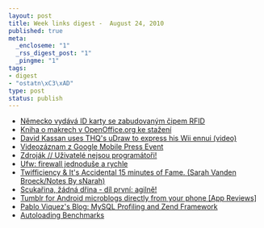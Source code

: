 ```yaml
--- 
layout: post
title: Week links digest -  August 24, 2010
published: true
meta: 
  _encloseme: "1"
  _rss_digest_post: "1"
  _pingme: "1"
tags: 
- digest
- "ostatn\xC3\xAD"
type: post
status: publish
---
```

<ul class="scrd_digest">
<li><a href="http://crypto-world.info/news/index.php?prispevek=12888" rel="external">Německo vydává ID karty se zabudovaným čipem RFID</a>
</li>
<li><a href="http://www.abclinuxu.cz/zpravicky/kniha-o-makrech-v-openoffice.org-ke-stazeni" rel="external">Kniha o makrech v OpenOffice.org ke stažení</a>
</li>
<li><a href="http://www.engadget.com/2010/08/20/david-kassan-uses-thqs-udraw-to-express-his-wii-ennui-video/" rel="external">David Kassan uses THQ's uDraw to express his Wii ennui (video)</a>
</li>
<li><a href="http://www.svetandroida.cz/videozaznam-z-google-mobile-press-event-201008" rel="external">Videozáznam z Google Mobile Press Event</a>
</li>
<li><a href="http://zdrojak.root.cz/clanky/uzivatele-nejsou-programatori/" rel="external">Zdroják // Uživatelé nejsou programátoři!</a>
</li>
<li><a href="http://www.root.cz/clanky/ufw-firewall-jednoduse-a-rychle/" rel="external">Ufw: firewall jednoduše a rychle</a>
</li>
<li><a href="http://www.techmeme.com/100817/p53#a100817p53" rel="external">Twifficiency &amp; It&#39;s Accidental 15 minutes of Fame. (Sarah Vanden Broeck/Notes By sNarah)</a>
</li>
<li><a href="http://zdrojak.root.cz/clanky/scukarina-zadna-drina-dil-prvni-agilne/" rel="external">Scukařina, žádná dřina - díl první: agilně!</a>
</li>
<li><a href="http://feedproxy.google.com/~r/androinica/~3/WQnpcjV5lWQ/" rel="external">Tumblr for Android microblogs directly from your phone [App Reviews]</a>
</li>
<li><a href="http://www.phpdeveloper.org/news/14975" rel="external">Pablo Viquez's Blog: MySQL Profiling and Zend Framework</a>
</li>
<li><a href="http://weierophinney.net/matthew/archives/245-Autoloading-Benchmarks.html" rel="external">Autoloading Benchmarks</a>
</li>
</ul>
